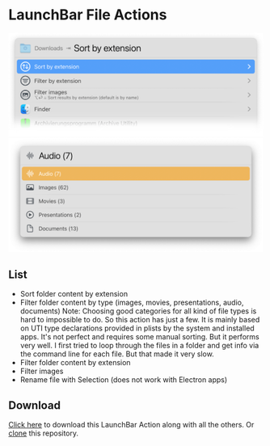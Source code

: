 # LaunchBar File Actions

<img src="file_actions.png" width="600"/>

<img src="filtertype.png" width="600"/>

## List 
- Sort folder content by extension
- Filter folder content by type (images, movies, presentations, audio, documents) Note: Choosing good categories for all kind of file types is hard to impossible to do. So this action has just a few. It is mainly based on UTI type declarations provided in plists by the system and installed apps. It's not perfect and requires some manual sorting. But it performs very well. I first tried to loop through the files in a folder and get info via the command line for each file. But that made it very slow.  
- Filter folder content by extension
- Filter images
- Rename file with Selection (does not work with Electron apps)


## Download

[Click here](https://github.com/Ptujec/LaunchBar/archive/refs/heads/master.zip) to download this LaunchBar Action along with all the others. Or [clone](https://docs.github.com/en/repositories/creating-and-managing-repositories/cloning-a-repository) this repository.
